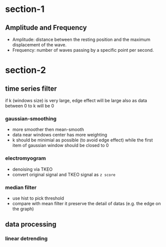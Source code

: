 # section-1
## Amplitude and Frequency
- Amplitude: distance between the resting position and the maximum displacement of the wave. 
- Frequency: number of waves passing by a specific point per second.

# section-2
## time series filter
if k (windows size) is very large, edge effect will be large also as data between 0 to k will be 0

### gaussian-smoothing
- more smoother then mean-smooth  
- data near windows center has more weighting
- k should be minimial as possible (to avoid edge effect) while the first item of gaussian window should be closed to 0

### electromyogram
- denoising via TKEO
- convert original signal and TKEO signal as `z score`

### median filter
- use hist to pick threshold
- compare with mean filter it preserve the detail of datas (e.g. the edge on the graph)

## data processing
### linear detrending
